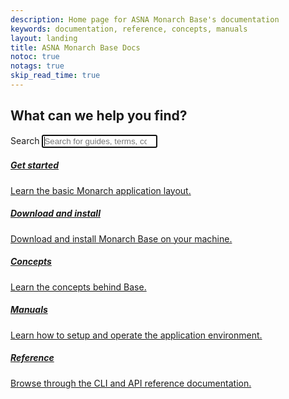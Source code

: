 ```yaml
---
description: Home page for ASNA Monarch Base's documentation
keywords: documentation, reference, concepts, manuals
layout: landing
title: ASNA Monarch Base Docs
notoc: true
notags: true
skip_read_time: true
---
```


  <section class="hero container">
    <div class="row justify-content-center">
      <div class="col-xs-12 text-center">
        <h2>What can we help you find?</h2>
      </div>
    </div>
    <div class="row justify-content-center">
      <form action="/search" method="get" class="col-xs-12 col-sm-offset-2 col-sm-8 col-md-offset-2 col-md-8 col-lg-offset-3 col-lg-6">
        <label class="sr-only" for="st-search-input">Search</label>
        <input
          id="st-search-input"
          class="form-control"
          name="q"
          placeholder="Search for guides, terms, commands and more..."
          type="search"
          autocomplete="off"
          spellcheck="false"
          dir="auto"
          autofocus
        />
        <div id="autocompleteResults"></div>
      </form>
    </div>
  </section>

  <section class="container">
    <div class="row">
      <div class="col-xs-12 col-sm-6 col-lg-4 card-holder">
        <a class="card guides" href="/concepts/introduction">
          <h5 class="title">Get started</h5>
          <p>
            Learn the basic Monarch application layout.
          </p>
        </a>
      </div>
      <div class="col-xs-12 col-sm-6 col-lg-4 card-holder">
        <a class="card download-asna" href="/get-asna/">
          <h5 class="title">Download and install</h5>
          <p>
            Download and install Monarch Base on your machine.
          </p>
        </a>
      </div>
      <div class="col-xs-12 col-sm-6 col-lg-4 card-holder">
        <a class="card concepts" href="/concepts/concepts-overview">
          <h5 class="title">Concepts</h5>
          <p>
            Learn the concepts behind Base.
          </p>
        </a>
      </div>
      <div class="col-xs-12 col-sm-6 col-lg-4 card-holder">
        <a class="card manuals" href="/manuals/manuals-overview/">
          <h5 class="title">Manuals</h5>
          <p>
            Learn how to setup and operate the application environment.
          </p>
        </a>
      </div>      
      <div class="col-xs-12 col-sm-6 col-lg-4 card-holder">
        <a class="card reference" href="/reference/reference-overview">
          <h5 class="title">Reference</h5>
          <p>
            Browse through the CLI and API reference documentation.
          </p>
        </a>
      </div>
    </div>
  </section>
